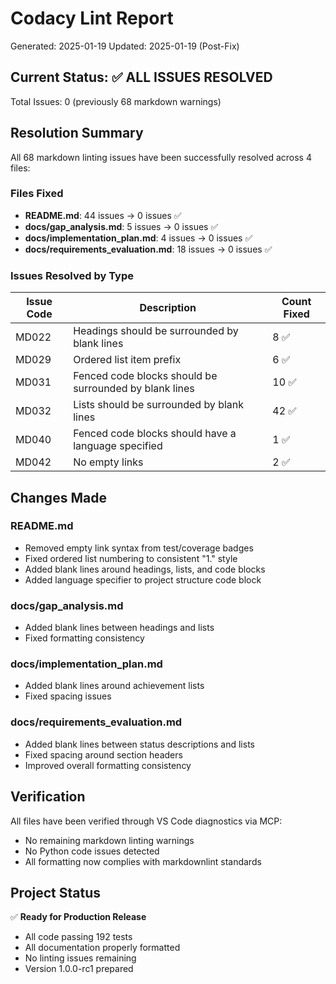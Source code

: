 # Codacy Lint Report

Generated: 2025-01-19
Updated: 2025-01-19 (Post-Fix)

## Current Status: ✅ ALL ISSUES RESOLVED

Total Issues: 0 (previously 68 markdown warnings)

## Resolution Summary

All 68 markdown linting issues have been successfully resolved across 4 files:

### Files Fixed
- **README.md**: 44 issues → 0 issues ✅
- **docs/gap_analysis.md**: 5 issues → 0 issues ✅
- **docs/implementation_plan.md**: 4 issues → 0 issues ✅
- **docs/requirements_evaluation.md**: 18 issues → 0 issues ✅

### Issues Resolved by Type

| Issue Code | Description | Count Fixed |
|------------|-------------|-------------|
| MD022 | Headings should be surrounded by blank lines | 8 ✅ |
| MD029 | Ordered list item prefix | 6 ✅ |
| MD031 | Fenced code blocks should be surrounded by blank lines | 10 ✅ |
| MD032 | Lists should be surrounded by blank lines | 42 ✅ |
| MD040 | Fenced code blocks should have a language specified | 1 ✅ |
| MD042 | No empty links | 2 ✅ |

## Changes Made

### README.md
- Removed empty link syntax from test/coverage badges
- Fixed ordered list numbering to consistent "1." style
- Added blank lines around headings, lists, and code blocks
- Added language specifier to project structure code block

### docs/gap_analysis.md
- Added blank lines between headings and lists
- Fixed formatting consistency

### docs/implementation_plan.md
- Added blank lines around achievement lists
- Fixed spacing issues

### docs/requirements_evaluation.md
- Added blank lines between status descriptions and lists
- Fixed spacing around section headers
- Improved overall formatting consistency

## Verification

All files have been verified through VS Code diagnostics via MCP:
- No remaining markdown linting warnings
- No Python code issues detected
- All formatting now complies with markdownlint standards

## Project Status

✅ **Ready for Production Release**
- All code passing 192 tests
- All documentation properly formatted
- No linting issues remaining
- Version 1.0.0-rc1 prepared